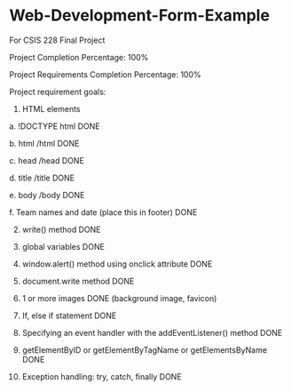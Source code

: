 # Web-Development-Form-Example
For CSIS 228 Final Project

Project Completion Percentage: 100%

Project Requirements Completion Percentage: 100%


Project requirement goals:

1. HTML elements

a. !DOCTYPE html DONE

b. html /html DONE

c. head /head DONE

d. title /title DONE

e. body /body DONE

f. Team names and date (place this in footer) DONE

2. write() method DONE

3. global variables DONE

4. window.alert() method using onclick attribute DONE

5. document.write method DONE

6. 1 or more images DONE (background image, favicon)

7. If, else if statement DONE

8. Specifying an event handler with the addEventListener() method DONE

9. getElementByID or getElementByTagName or getElementsByName DONE

10. Exception handling: try, catch, finally DONE
